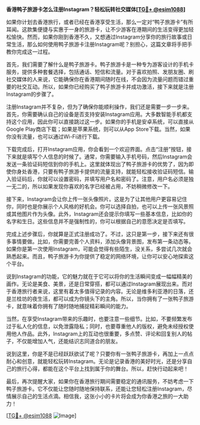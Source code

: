 **香港鸭子旅游卡怎么注册Instagram？轻松玩转社交媒体[[TG💪+ @esim1088](https://t.me/s/esim1088)]**

如果你计划去香港旅行，或者已经在香港享受生活，那么一定对“鸭子旅游卡”有所耳闻。这款集便捷与实惠于一身的旅游卡，让不少游客在港期间的生活变得更加轻松愉快。然而，如果你刚到香港不久，又想通过Instagram分享你的旅行故事或日常生活，那么如何使用鸭子旅游卡注册Instagram呢？别担心，这篇文章将手把手教你完成这一过程。

首先，我们需要了解什么是鸭子旅游卡。鸭子旅游卡是一种专为游客设计的手机卡服务，提供多种套餐选择，包括通话、短信和流量。对于喜欢拍照、发朋友圈、刷社交媒体的人来说，它能确保你在香港期间随时在线，不会因为流量问题而错过重要的社交互动。所以，如果你已经购买了鸭子旅游卡并成功激活，接下来就是注册Instagram的步骤了。

注册Instagram并不复杂，但为了确保你能顺利操作，我们还是需要一步一步来。首先，你需要确认自己的设备是否支持安装Instagram应用。大多数智能手机都支持这个应用，因此你可以直接跳过这一步。如果你的手机是安卓系统，可以直接从Google Play商店下载；如果是苹果系统，则可以从App Store下载。当然，如果你没有流量，也可以通过Wi-Fi进行下载。

下载完成后，打开Instagram应用，你会看到一个欢迎界面。点击“注册”按钮，接下来就是填写个人信息的时候了。通常，你需要输入手机号码，然后Instagram会发送一条验证码短信到你的手机上。这里就体现出了鸭子旅游卡的优势了，因为即使你身处香港，只要有鸭子旅游卡提供的流量支持，就能轻松接收验证码短信。输入验证码后，你就可以设置密码，并填写用户名和密码了。注意，用户名必须是独一无二的，所以如果发现你喜欢的名字已经被占用，不妨稍微修改一下。

接下来，Instagram会让你上传一张头像照片。这是为了让其他用户更容易记住你，同时也是你展示个人风格的好机会。你可以选择自拍，也可以上传一张风景照或其他图片作为头像。此外，Instagram还会提示你填写一些基本信息，比如你的名字和生日。这些信息并不是强制性的，你可以根据自己的意愿决定是否填写。

完成上述步骤后，你就算是正式注册成功了。不过，这只是第一步，接下来还有很多事情要做。比如，你需要完善个人资料，添加头像背景图，发布第一条动态等。如果你是第一次使用Instagram，可能会觉得有些陌生，没关系，多尝试几次就会熟悉起来。而且，鸭子旅游卡为你提供了稳定的网络环境，让你可以安心地探索这个平台。

说到Instagram的功能，它的魅力就在于它可以将你的生活瞬间变成一幅幅精美的画作。无论是美食、美景，还是日常穿搭，都可以通过Instagram展现出来。而对于香港旅行者来说，这里有着太多值得记录的内容。无论是维多利亚港的日落，还是兰桂坊的夜生活，都可以成为你镜头下的主角。所以，当你拥有了一张鸭子旅游卡，就意味着你拥有了随时随地捕捉精彩瞬间的能力。

当然，在享受Instagram带来的乐趣时，也要注意一些细节。比如，不要频繁发布过于私人化的信息，以免泄露隐私；同时，也要尊重他人的版权，避免未经授权使用他人作品。此外，Instagram上的互动也很重要，多点赞、评论和回复别人的帖子，不仅能增加人气，还能结识志同道合的朋友。

说到这里，你是不是已经跃跃欲试了呢？只要你有一张鸭子旅游卡，再加上一点点耐心和创意，就能轻松玩转Instagram。无论是记录香港的美好时光，还是分享自己的旅行心得，都能在这个平台上找到属于你的舞台。所以，赶快行动起来吧！

最后，再次提醒大家，如果你在香港旅行期间需要稳定的通讯服务，不妨考虑一下鸭子旅游卡。它不仅能让您随时随地保持联系，还能让您轻松注册Instagram，尽情展示自己的生活点滴。相信我，这张小小的卡片将会成为你香港之旅的一大助力！

[[TG💪+ @esim1088](https://t.me/s/esim1088) ![Image](https://i.postimg.cc/4NQfJmqS/Snipaste-2025-05-13-00-14-12.png)]